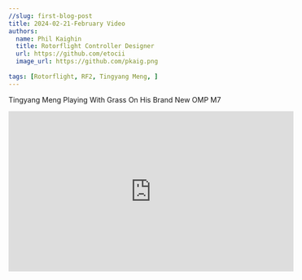 ```yaml
---
//slug: first-blog-post
title: 2024-02-21-February Video
authors:
  name: Phil Kaighin
  title: Rotorflight Controller Designer
  url: https://github.com/etocii
  image_url: https://github.com/pkaig.png
  
tags: [Rotorflight, RF2, Tingyang Meng, ]
---
```


Tingyang Meng Playing With Grass On His Brand New OMP M7


<iframe width="560" height="315" src="https://www.youtube.com/embed/0xo86Dndlwg?si=TzBYInyTN60B2zVu" title="YouTube video player" frameborder="0" allow="accelerometer; autoplay; clipboard-write; encrypted-media; gyroscope; picture-in-picture; web-share" allowfullscreen></iframe>

